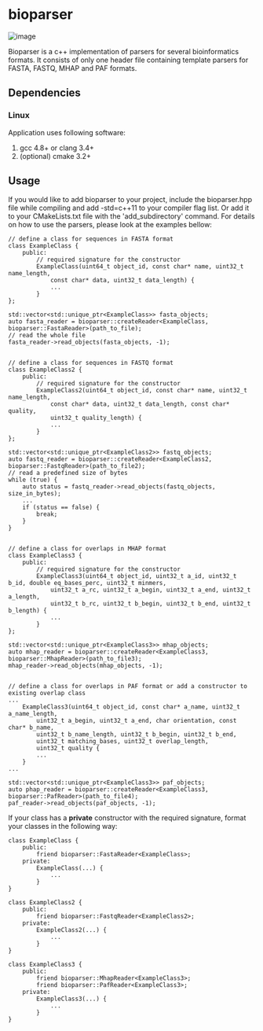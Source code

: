 # bioparser

![image](https://travis-ci.org/rvaser/bioparser.svg?branch=refactor)

Bioparser is a c++ implementation of parsers for several bioinformatics formats. It consists of only one header file containing template parsers for FASTA, FASTQ, MHAP and PAF formats.

## Dependencies

### Linux

Application uses following software:

1. gcc 4.8+ or clang 3.4+
2. (optional) cmake 3.2+

## Usage

If you would like to add bioparser to your project, include the bioparser.hpp file while compiling and add -std=c++11 to your compiler flag list. Or add it to your CMakeLists.txt file with the 'add_subdirectory' command. For details on how to use the parsers, please look at the examples bellow:

    // define a class for sequences in FASTA format
    class ExampleClass {
        public:
            // required signature for the constructor
            ExampleClass(uint64_t object_id, const char* name, uint32_t name_length,
                const char* data, uint32_t data_length) {
                ...
            }
    };

    std::vector<std::unique_ptr<ExampleClass>> fasta_objects;
    auto fasta_reader = bioparser::createReader<ExampleClass, bioparser::FastaReader>(path_to_file);
    // read the whole file
    fasta_reader->read_objects(fasta_objects, -1);


    // define a class for sequences in FASTQ format
    class ExampleClass2 {
        public:
            // required signature for the constructor
            ExampleClass2(uint64_t object_id, const char* name, uint32_t name_length,
                const char* data, uint32_t data_length, const char* quality,
                uint32_t quality_length) {
                ...
            }
    };

    std::vector<std::unique_ptr<ExampleClass2>> fastq_objects;
    auto fastq_reader = bioparser::createReader<ExampleClass2, bioparser::FastqReader>(path_to_file2);
    // read a predefined size of bytes
    while (true) {
        auto status = fastq_reader->read_objects(fastq_objects, size_in_bytes);
        ...
        if (status == false) {
            break;
        }
    }


    // define a class for overlaps in MHAP format
    class ExampleClass3 {
        public:
            // required signature for the constructor
            ExampleClass3(uint64_t object_id, uint32_t a_id, uint32_t b_id, double eq_bases_perc, uint32_t minmers,
                uint32_t a_rc, uint32_t a_begin, uint32_t a_end, uint32_t a_length,
                uint32_t b_rc, uint32_t b_begin, uint32_t b_end, uint32_t b_length) {
                ...
            }
    };

    std::vector<std::unique_ptr<ExampleClass3>> mhap_objects;
    auto mhap_reader = bioparser::createReader<ExampleClass3, bioparser::MhapReader>(path_to_file3);
    mhap_reader->read_objects(mhap_objects, -1);


    // define a class for overlaps in PAF format or add a constructor to existing overlap class
    ...
        ExampleClass3(uint64_t object_id, const char* a_name, uint32_t a_name_length,
            uint32_t a_begin, uint32_t a_end, char orientation, const char* b_name,
            uint32_t b_name_length, uint32_t b_begin, uint32_t b_end,
            uint32_t matching_bases, uint32_t overlap_length,
            uint32_t quality {
            ...
        }
    ...

    std::vector<std::unique_ptr<ExampleClass3>> paf_objects;
    auto phap_reader = bioparser::createReader<ExampleClass3, bioparser::PafReader>(path_to_file4);
    paf_reader->read_objects(paf_objects, -1);

If your class has a **private** constructor with the required signature, format your classes in the following way:

    class ExampleClass {
        public:
            friend bioparser::FastaReader<ExampleClass>;
        private:
            ExampleClass(...) {
                ...
            }
    }

    class ExampleClass2 {
        public:
            friend bioparser::FastqReader<ExampleClass2>;
        private:
            ExampleClass2(...) {
                ...
            }
    }

    class ExampleClass3 {
        public:
            friend bioparser::MhapReader<ExampleClass3>;
            friend bioparser::PafReader<ExampleClass3>;
        private:
            ExampleClass3(...) {
                ...
            }
    }
